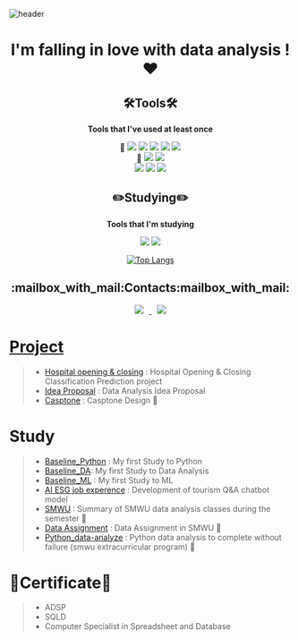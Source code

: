 ![header](https://capsule-render.vercel.app/api?type=slice&color=ffC0CB&height=300&section=header&text=HoLim%20LEE&fontSize=90)

<h1 align="center">
I'm falling in love with data analysis ! ♥️
</h1>    

<h2 align="center">🛠Tools🛠</h3>
<div align="center">
    
**Tools that I've used at least once**

</div>    

<p align="center">
🥇 <img src="https://img.shields.io/badge/Python-3766AB?style=flat-square&logo=Python&logoColor=white"/></a>
<img src="https://img.shields.io/badge/PyCharm-000000?style=flat-square&logo=PyCharm&logoColor=white"/></a>
<img src="https://img.shields.io/badge/Google Colab-F9AB00?style=flat-square&logo=Google Colab&logoColor=white"/></a>
<img src="https://img.shields.io/badge/Jupyter-F37626?style=flat-square&logo=Jupyter&logoColor=white"/></a>
<img src="https://img.shields.io/badge/Visual Studio Code-007ACC?style=flat-square&logo=Visual Studio Code&logoColor=white"/></a>
<br>
🥈 <img src="https://img.shields.io/badge/R-276DC3?style=flat-square&logo=R&logoColor=white"/></a>
 <img src="https://img.shields.io/badge/Microsoft Excel-217346?style=flat-square&logo=Microsoft Excel&logoColor=white"/></a> 
<br>
<img src="https://img.shields.io/badge/css3-1572B6?style=flat-square&logo=css3&logoColor=white"/></a>
<img src="https://img.shields.io/badge/HTML5-E34F26?style=flat-square&logo=HTML5&logoColor=white"/></a>
<img src="https://img.shields.io/badge/RapidMiner-005666?style=flat-square"/></a>

</p>

<h2 align="center">✏️Studying✏️</h3>
<div align="center">
    
**Tools that I'm studying**

</div>    

<p align="center">
<img src="https://img.shields.io/badge/Tableau-E97627?style=flat-square&logo=Tableau&logoColor=white"/></a>
<img src="https://img.shields.io/badge/MySQL-4479A1?style=flat-square&logo=MySQL&logoColor=white"/></a>
</p>

<div align="center">
    
[![Top Langs](https://github-readme-stats.vercel.app/api/top-langs/?username=lo-lim&hide=javascript,css&layout=compact)](https://github.com/lo-lim/github-readme-stats)</br>    

</div>    

<h2 align="center">:mailbox_with_mail:Contacts:mailbox_with_mail:</h3>
<p align="center">
<a href="https://dlghfla9@gmail.com">
    <img src="http://img.shields.io/badge/Gmail-EA4335?style=flat&logo=Gmail&logoColor=white&link=https://dlghfla9i@gmail.com"
        style="height : auto; margin-left : 10px; margin-right : 10px;"/>
<a href="https://dlghfla0820@naver.com">
    <img src="http://img.shields.io/badge/Naver-03C75A?style=flat&logo=Naver&logoColor=white&link=https://dlghfla0820@naver.com"
        style="height : auto; margin-left : 10px; margin-right : 10px;"/>
</p>   
    
# Project
> - [Hospital opening & closing](https://github.com/lo-lim/Hospital-opening-or-closing) : Hospital Opening & Closing Classification Prediction project 
> - [Idea Proposal](https://github.com/lo-lim/idea_proposal) : Data Analysis Idea Proposal
> - [Casptone](https://github.com/lo-lim/Casptone)  : Casptone Design 🏫

# Study
> - [Baseline_Python](https://github.com/lo-lim/Baseline_Python) : My first Study to Python
> - [Baseline_DA](https://github.com/lo-lim/baseline_DA): My first Study to Data Analysis 
> - [Baseline_ML](https://github.com/lo-lim/Baseline_ML) : My first Study to ML    
> - [AI ESG job experence](https://github.com/lo-lim/AI-job-experience-for-non-majors) : Development of tourism Q&A chatbot model   
> - [SMWU](https://github.com/lo-lim/SMWU) : Summary of SMWU data analysis classes during the semester 🏫  
> - [Data Assignment](https://github.com/lo-lim/Data_Assignment) : Data Assignment in SMWU 🏫      
> - [Python_data-analyze](https://github.com/lo-lim/Python_data-analyze) : Python data analysis to complete without failure (smwu extracurricular program) 🏫   
    
# 📜Certificate📜
> - ADSP
> - SQLD     
> - Computer Specialist in Spreadsheet and Database     

